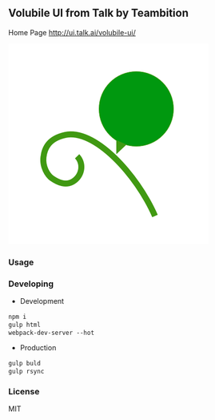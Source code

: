 
Volubile UI from Talk by Teambition
----

Home Page http://ui.talk.ai/volubile-ui/

![](./images/volubile-400.png)

### Usage

### Developing

* Development

```text
npm i
gulp html
webpack-dev-server --hot
```

* Production

```text
gulp buld
gulp rsync
```

### License

MIT
